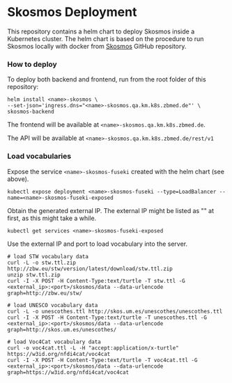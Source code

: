 # Skosmos Deployment

This repository contains a helm chart to deploy Skosmos inside a Kubernetes cluster.
The helm chart is based on the procedure to run Skosmos locally with docker from [Skosmos](https://github.com/NatLibFi/Skosmos) GitHub repository.

### How to deploy

To deploy both backend and frontend, run from the root folder of this repository:
```
helm install <name>-skosmos \
--set-json='ingress.dns="<name>-skosmos.qa.km.k8s.zbmed.de"' \
skosmos-backend
```

The frontend will be available at `<name>-skosmos.qa.km.k8s.zbmed.de`.

The API will be available at `<name>-skosmos.qa.km.k8s.zbmed.de/rest/v1`

### Load vocabularies

Expose the service `<name>-skosmos-fuseki` created with the helm chart (see above).
```
kubectl expose deployment <name>-skosmos-fuseki --type=LoadBalancer --name=<name>-skosmos-fuseki-exposed
```

Obtain the generated external IP. The external IP might be listed as "<pending>" at first, as this might take a while.
```
kubectl get services <name>-skosmos-fuseki-exposed
  ```

Use the external IP and port to load vocabulary into the server.
```
# load STW vocabulary data
curl -L -o stw.ttl.zip http://zbw.eu/stw/version/latest/download/stw.ttl.zip
unzip stw.ttl.zip
curl -I -X POST -H Content-Type:text/turtle -T stw.ttl -G <external_ip>:<port>/skosmos/data --data-urlencode graph=http://zbw.eu/stw/

# load UNESCO vocabulary data
curl -L -o unescothes.ttl http://skos.um.es/unescothes/unescothes.ttl
curl -I -X POST -H Content-Type:text/turtle -T unescothes.ttl -G <external_ip>:<port>/skosmos/data --data-urlencode graph=http://skos.um.es/unescothes/

# load Voc4Cat vocabulary data
curl -o voc4cat.ttl -L -H "accept:application/x-turtle" https://w3id.org/nfdi4cat/voc4cat
curl -I -X POST -H Content-Type:text/turtle -T voc4cat.ttl -G <external_ip>:<port>/skosmos/data --data-urlencode graph=https://w3id.org/nfdi4cat/voc4cat
```